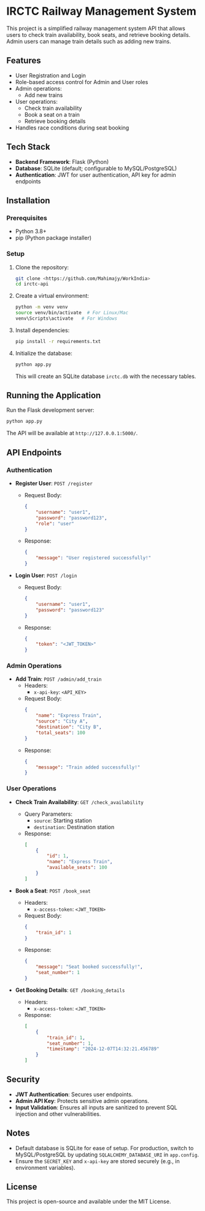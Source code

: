 

# IRCTC Railway Management System

This project is a simplified railway management system API that allows users to check train availability, book seats, and retrieve booking details. Admin users can manage train details such as adding new trains.

## Features
- User Registration and Login
- Role-based access control for Admin and User roles
- Admin operations:
  - Add new trains
- User operations:
  - Check train availability
  - Book a seat on a train
  - Retrieve booking details
- Handles race conditions during seat booking

## Tech Stack
- **Backend Framework**: Flask (Python)
- **Database**: SQLite (default; configurable to MySQL/PostgreSQL)
- **Authentication**: JWT for user authentication, API key for admin endpoints

## Installation

### Prerequisites
- Python 3.8+
- pip (Python package installer)

### Setup
1. Clone the repository:
   ```bash
   git clone <https://github.com/Mahimajy/WorkIndia>
   cd irctc-api
   ```

2. Create a virtual environment:
   ```bash
   python -m venv venv
   source venv/bin/activate  # For Linux/Mac
   venv\Scripts\activate   # For Windows
   ```

3. Install dependencies:
   ```bash
   pip install -r requirements.txt
   ```

4. Initialize the database:
   ```bash
   python app.py
   ```
   This will create an SQLite database `irctc.db` with the necessary tables.

## Running the Application
Run the Flask development server:
```bash
python app.py
```
The API will be available at `http://127.0.0.1:5000/`.

## API Endpoints

### Authentication
- **Register User**: `POST /register`
  - Request Body:
    ```json
    {
        "username": "user1",
        "password": "password123",
        "role": "user"
    }
    ```
  - Response:
    ```json
    {
        "message": "User registered successfully!"
    }
    ```

- **Login User**: `POST /login`
  - Request Body:
    ```json
    {
        "username": "user1",
        "password": "password123"
    }
    ```
  - Response:
    ```json
    {
        "token": "<JWT_TOKEN>"
    }
    ```

### Admin Operations
- **Add Train**: `POST /admin/add_train`
  - Headers:
    - `x-api-key`: `<API_KEY>`
  - Request Body:
    ```json
    {
        "name": "Express Train",
        "source": "City A",
        "destination": "City B",
        "total_seats": 100
    }
    ```
  - Response:
    ```json
    {
        "message": "Train added successfully!"
    }
    ```

### User Operations
- **Check Train Availability**: `GET /check_availability`
  - Query Parameters:
    - `source`: Starting station
    - `destination`: Destination station
  - Response:
    ```json
    [
        {
            "id": 1,
            "name": "Express Train",
            "available_seats": 100
        }
    ]
    ```

- **Book a Seat**: `POST /book_seat`
  - Headers:
    - `x-access-token`: `<JWT_TOKEN>`
  - Request Body:
    ```json
    {
        "train_id": 1
    }
    ```
  - Response:
    ```json
    {
        "message": "Seat booked successfully!",
        "seat_number": 1
    }
    ```

- **Get Booking Details**: `GET /booking_details`
  - Headers:
    - `x-access-token`: `<JWT_TOKEN>`
  - Response:
    ```json
    [
        {
            "train_id": 1,
            "seat_number": 1,
            "timestamp": "2024-12-07T14:32:21.456789"
        }
    ]
    ```

## Security
- **JWT Authentication**: Secures user endpoints.
- **Admin API Key**: Protects sensitive admin operations.
- **Input Validation**: Ensures all inputs are sanitized to prevent SQL injection and other vulnerabilities.

## Notes
- Default database is SQLite for ease of setup. For production, switch to MySQL/PostgreSQL by updating `SQLALCHEMY_DATABASE_URI` in `app.config`.
- Ensure the `SECRET_KEY` and `x-api-key` are stored securely (e.g., in environment variables).

## License
This project is open-source and available under the MIT License.

